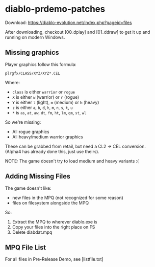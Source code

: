 # diablo-prdemo-patches

Download: https://diablo-evolution.net/index.php?pageid=files

After downloading, checkout [00_dplay] and [01_ddraw] to get it up and running on modern Windows.

## Missing graphics

Player graphics follow this formula:

    plrgfx/CLASS/XYZ/XYZ*.CEL

Where:

 * `class` is either `warrior` or `rogue`
 * `X` is either `w` (warrior) or `r` (rogue)
 * `Y` is either `l` (light), `m` (medium) or `h` (heavy)
 * `z` is either `a`, `b`, `d`, `h`, `m`, `n`, `s`, `t`, `u`
 * `*` is `as`, `at`, `aw`, `dt`, `fm`, `ht`, `lm`, `qm`, `st`, `wl`

So we're missing:

* All rogue graphics
* All heavy/medium warrior graphics

These can be grabbed from retail, but need a CL2 -> CEL conversion. (Alpha4 has already done this, just use theirs).

NOTE: The game doesn't try to load medium and heavy variants :( 

## Adding Missing Files

The game doesn't like:

  * new files in the MPQ (not recognized for some reason)
  * files on filesystem alongside the MPQ
  
So:

 1. Extract the MPQ to wherever diablo.exe is
 2. Copy your files into the right place on FS
 3. Delete diabdat.mpq

## MPQ File List

For all files in Pre-Release Demo, see [listfile.txt]
